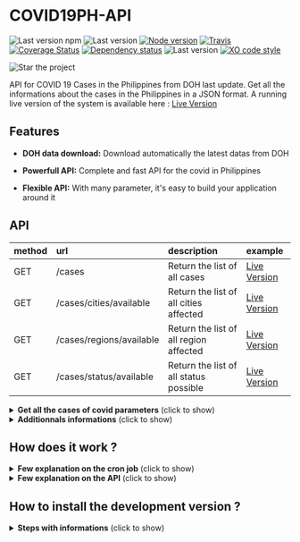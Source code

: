 # COVID19PH-API

![Last version npm](https://img.shields.io/npm/v/@justalk/covid19ph-api.svg?style=flat-square)
![Last version](https://img.shields.io/github/v/tag/justalk/covid19ph-api.svg?style=flat-square)
[![Node version](https://img.shields.io/node/v/@justalk/covid19ph-api.svg?style=flat-square)](https://www.npmjs.com/package/@justalk/covid19ph-api)
[![Travis](https://img.shields.io/travis/com/justalk/covid19ph-api.svg?style=flat-square)](https://travis-ci.com/github/JustalK/covid19ph-api)
[![Coverage Status](https://coveralls.io/repos/github/JustalK/COVID19PH-API/badge.svg?branch=master&style=flat-square)](https://coveralls.io/github/JustalK/covid19ph-api?branch=master)
[![Dependency status](http://img.shields.io/david/justalk/covid19ph-api.svg?style=flat-square)](https://david-dm.org/justalk/covid19ph-api.svg)
![Last version](https://img.shields.io/github/license/justalk/covid19ph-api.svg?style=flat-square)
[![XO code style](https://img.shields.io/badge/code_style-XO-5ed9c7.svg?style=flat-square)](https://github.com/xojs/xo)

![Star the project](https://img.shields.io/github/stars/justalk/covid19ph-api?style=social)

API for COVID 19 Cases in the Philippines from DOH last update. Get all the informations about the cases in the Philippines in a JSON format. A running live version of the system is available here : [Live Version](http://13.250.29.32:5000/cases)

## Features

- **DOH data download:** Download automatically the latest datas from DOH

- **Powerfull API:** Complete and fast API for the covid in Philippines

- **Flexible API:** With many parameter, it's easy to build your application around it

## API


| method | url | description | example |
| :--- | :---- | :---------- | :------ |
| GET | /cases | Return the list of all cases | [Live Version](http://13.250.29.32:5000/cases) |
| GET | /cases/cities/available | Return the list of all cities affected | [Live Version](http://13.250.29.32:5000/cases/cities/available) |
| GET | /cases/regions/available | Return the list of all region affected | [Live Version](http://13.250.29.32:5000/cases/regions/available) |
| GET | /cases/status/available | Return the list of all status possible | [Live Version](http://13.250.29.32:5000/cases/status/available) |


<details>
  <summary><b>Get all the cases of covid parameters</b> (click to show)</summary>

| params | type | description | example |
| :--- | :---- | :---------- | :------ |
| limit | number | the limit of the result | [Live Version](http://13.250.29.32:5000/cases?limit=1) |
| sort_key | number | the key use for sorting the result (can only work if sort_order is also defined) | [Live Version](http://13.250.29.32:5000/cases?sort_key=age&sort_order=1) |
| sort_order | number | the order of the result : 1 for ascending or -1 for descending (can only work if sort_key is also defined) | [Live Version](http://13.250.29.32:5000/cases?sort_key=age&sort_order=1) |
| age | number | the exact age of the cases | [Live Version](http://13.250.29.32:5000/cases?age=20) |
| age_upper | number | All the cases with an age lower than this value | [Live Version](http://13.250.29.32:5000/cases?age_upper=30) |
| age_lower | number | All the cases with an age higher than this calue | [Live Version](http://13.250.29.32:5000/cases?age_lower=15) |
| sex | string | All the cases with a certain sex : 'M' or 'F' | [Live Version](http://13.250.29.32:5000/cases?sex=F) |
| pregnant | boolean | All the cases pregnant : true or false | [Live Version](http://13.250.29.32:5000/cases?pregnant=true) |
| quarantined | boolean | All the cases quarantined : true or false | [Live Version](http://13.250.29.32:5000/cases?quarantined=true) |
| status | string | All the cases with the same status : [List of status available](http://13.250.29.32:5000/cases/status/available) | [Live Version](http://13.250.29.32:5000/status=died) |
| city | string | All the cases in the same city : [List of city available](http://13.250.29.32:5000/cases/cities/available) | [Live Version](http://13.250.29.32:5000/cases?city=basista) |
| region | string | All the cases in the same region : [List of region available](http://13.250.29.32:5000/cases/regions/available) | [Live Version](http://13.250.29.32:5000/cases?region=caraga) |
| date_start_case | date (format: MM/DD/YYYY) | All the cases started at an exact date | [Live Version](http://13.250.29.32:5000/cases?date_start_case=05/06/2020) |
| date_start_case_before | date (format: MM/DD/YYYY) | All the cases started before an exact date | [Live Version](http://13.250.29.32:5000/cases?date_start_case_after=05/06/2020) |
| date_start_case_after | date (format: MM/DD/YYYY) | All the cases started after an exact date | [Live Version](http://13.250.29.32:5000/cases?date_start_case_before=05/06/2020) |
| date_result_release | date (format: MM/DD/YYYY) | All the cases with the result released at an exact date | [Live Version](http://13.250.29.32:5000/cases?date_result_release=08/26/2020) |
| date_result_release_before | date (format: MM/DD/YYYY) | All the cases with the result released before an exact date | [Live Version](http://13.250.29.32:5000/cases?date_result_release_before=08/26/2020) |
| date_result_release_after | date (format: MM/DD/YYYY) | All the cases with the result released after an exact date | [Live Version](http://13.250.29.32:5000/cases?date_result_release_after=08/26/2020) |
| date_result_positive | date (format: MM/DD/YYYY) | All the cases with a positive result at an exact date | [Live Version](http://13.250.29.32:5000/cases?date_result_positive=08/26/2020) |
| date_result_positive_before | date (format: MM/DD/YYYY) | All the cases with a positive result before an exact date | [Live Version](http://13.250.29.32:5000/cases?date_result_positive_before=08/26/2020) |
| date_result_positive_after | date (format: MM/DD/YYYY) | All the cases with a positive result after an exact date | [Live Version](http://13.250.29.32:5000/cases?date_result_positive_after=08/26/2020) |
| date_recover | date (format: MM/DD/YYYY) | All the cases who recover at an exact date | [Live Version](http://13.250.29.32:5000/cases?date_recover=08/26/2020) |
| date_recover_before | date (format: MM/DD/YYYY) | All the cases who recover before an exact date | [Live Version](http://13.250.29.32:5000/cases?date_recover_before=08/26/2020) |
| date_recover_after | date (format: MM/DD/YYYY) | All the cases who recover after an exact date | [Live Version](http://13.250.29.32:5000/cases?date_recover_after=08/26/2020) |
| date_died | date (format: MM/DD/YYYY) | All the cases who died at an exact date | [Live Version](http://13.250.29.32:5000/cases?date_died=08/26/2020) |
| date_died_before | date (format: MM/DD/YYYY) | All the cases who died before an exact date | [Live Version](http://13.250.29.32:5000/cases?date_died_before=08/26/2020) |
| date_died_after | date (format: MM/DD/YYYY) | All the cases who recover after an exact date | [Live Version](http://13.250.29.32:5000/cases?date_died_after=08/26/2020) |

</details>
<details>
  <summary><b>Additionnals informations</b> (click to show)</summary>

* The live version has a limit of 1000 cases showing by default. The limit can be change to higher value by setting the value parameter.
* The sort_key and sort_order has to be use together for working.
* The parameters can be mixed together for mixing your particular query.
* The datas are updated every week.
* Some datas fields can be empty because the datas from DOH are let with empty field.

</details>

## How does it work ?

<details>
  <summary><b>Few explanation on the cron job</b> (click to show)</summary>

1. Download the notice PDF from DOH : http://bit.ly/DataDropPH
2. Parse the file for finding the link of the google drive where the datas are uploaded
3. Download the csv file with the data
4. Fill up the database used by the API

</details>
<details>
  <summary><b>Few explanation on the API</b> (click to show)</summary>

1. The api first check what is the parameter send and if it's a valid parameter (libs)
2. The api then build the filter that gonna be use by mongodb (services)
3. The api then return the result (dbs)

</details>

## How to install the development version ?

<details>
  <summary><b>Steps with informations</b> (click to show)</summary>

1. Cloning the repository

```bash
git cloning https://github.com/JustalK/COVID19PH-API.git
```

2. Install all the dependencies

```bash
npm install
```

3. Create an environnement file and fill up the information missing depending of your system

```json
NODE_ENV=production

API_NAME=COVID19-PH
HOST=localhost
PORT=5000

CASES_LIMIT_GETTER=1000

DB_NAME=
DB_URI_DATA=
DB_URI_LOG=
DB_USER_DATA=
DB_PASS_DATA=
DB_HOST_LOG=
DB_PORT_LOG=
DB_NAME_LOG=
DB_USER_LOG=
DB_PASS_LOG=
```

- **NODE_ENV:** The type of the environnement file
- **API_NAME:** The name of the API
- **HOST:** The host of the API
- **PORT:** The port of the API
- **CASES_LIMIT_GETTER:** The limit of cases that can be fetch without params
- **DB_NAME:** The name of the database
- **DB_URI_DATA:** The url of the database
- **DB_URI_LOG:** The url of the log of the database
- **DB_USER_DATA:** The user of the database
- **DB_PASS_DATA:** The pass of the database

4. Create a google credential secret file form the developer file :

```
{
  "type": "service_account",
  "project_id": "",
  "private_key_id": "",
  "private_key": "",
  "client_email": "",
  "client_id": "",
  "auth_uri": "https://accounts.google.com/o/oauth2/auth",
  "token_uri": "https://oauth2.googleapis.com/token",
  "auth_provider_x509_cert_url": "https://www.googleapis.com/oauth2/v1/certs",
  "client_x509_cert_url": ""
}
```

5. Activate on the google console the google drive API

</details>
